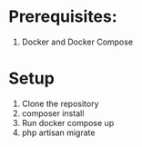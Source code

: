 # Prerequisites:
1. Docker and Docker Compose

# Setup
1. Clone the repository
2. composer install
3. Run docker compose up
4. php artisan migrate